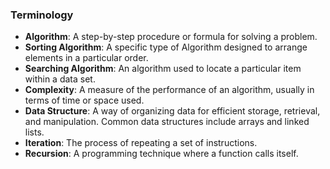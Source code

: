 ### Terminology

-   **Algorithm**: A step-by-step procedure or formula for solving a problem.
-   **Sorting Algorithm**: A specific type of Algorithm designed to arrange elements in a particular order.
-   **Searching Algorithm**: An algorithm used to locate a particular item within a data set.
-   **Complexity**: A measure of the performance of an algorithm, usually in terms of time or space used.
-   **Data Structure**: A way of organizing data for efficient storage, retrieval, and manipulation. Common data structures include arrays and linked lists.
-   **Iteration**: The process of repeating a set of instructions.
-   **Recursion**: A programming technique where a function calls itself.
